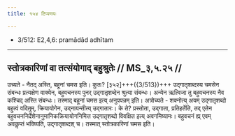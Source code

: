 ```yaml
---
title: १५४ टिप्पणयः

---
```

- 3/512: E2,4,6: pramādād adhītam

____________________________________________


## स्तोत्रकारिणां वा तत्संयोगाद् बहुश्रुतेः // MS_३,५.२५ //

उच्यते - नैतद् अस्ति, बहूनां चमस इति। कुतः? [३५२]+++({3/513})+++ उद्गातृशब्दस्य चमसेन संबन्धः प्रत्यक्षेण वाक्येन, बहुवचनस्य पुनर् उद्गातृशब्देन श्रुत्या संबन्धः। अन्येन ऋत्विजा तु बहुवचनस्य नैव कश्चिद् अस्ति संबन्धः। तस्माद् बहूनां चमस इत्य् अनुपपन्नम् इति। अत्रोच्यते - शक्नोत्य् अयम् उद्गातृशब्दो बहुत्वं वदितुम्, क्रियायोगेन, उद्नायन्तीत्य् उद्गातारः। के ते? प्रस्तोता, उद्गाता, प्रतिहर्तेति, तद् एतेन बहुवचननिर्देशेनानुमानिकक्रियायोगनिमित्त उद्गातृशब्दो विवक्षित इत्य् अवगमिष्यामः। बहुवचनं ह्य् एवम् अवकॢप्तं भविष्यति, उद्गातृशब्दश् च। तस्मात् स्तोत्रकारिणां चमस इति।
